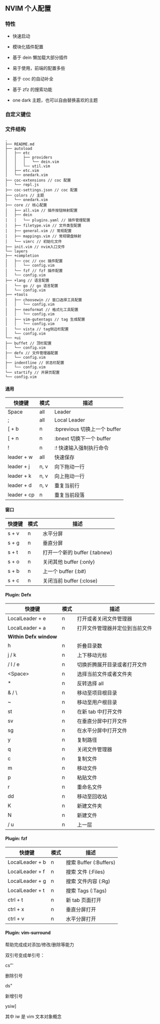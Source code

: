 ## NVIM 个人配置

### 特性

- 快速启动

- 模块化插件配置

- 基于 dein 懒加载大部分插件

- 易于使用，前端的配置多些

- 基于 coc 的自动补全

- 基于 zfz 的搜索功能

- one dark 主题，也可以自由替换喜欢的主题

### 自定义键位

### 文件结构

```
.
├── README.md
├── autoload
│   ├── etc
│   │   ├── providers
│   │   │   └── dein.vim
│   │   └── util.vim
│   ├── etc.vim
│   └── onedark.vim
├── coc-extensions // coc 配置
│   └── repl.js
├── coc-settings.json // coc 配置
├── colors // 主题
│   └── onedark.vim
├── core // 核心配置
│   ├── all.vim // 插件按钮映射配置
│   ├── dein
│   │   └── plugins.yaml // 插件管理配置
│   ├── filetype.vim // 文件类型配置
│   ├── general.vim // 常规配置
│   ├── mappings.vim // 常规键盘映射
│   └── vimrc // 初始化文件
├── init.vim // nvim入口文件
└── layers
├── +completion
│   ├── coc // coc 插件配置
│   │   └── config.vim
│   └── fzf // fzf 插件配置
│   └── config.vim
├── +lang // 语言配置
│   └── go // go 语言配置
│   └── config.vim
├── +tools
│   ├── choosewin // 窗口选择工具配置
│   │   └── config.vim
│   ├── neoformat // 格式化工具配置
│   │   └── config.vim
│   ├── vim-gutentags // tag 生成配置
│   │   └── config.vim
│   └── vista // tag侧边栏配置
│   └── config.vim
└── +ui
├── buffet // 顶栏配置
│   └── config.vim
├── defx // 文件管理器配置
│   └── config.vim
├── indentline // 状态栏配置
│   └── config.vim
└── startify // 开屏页配置
└── config.vim
```

#### 通用

| 快捷键      | 模式 | 描述                         |
| ----------- | ---- | ---------------------------- |
| Space       | all  | Leader                       |
| ;           | all  | Local Leader                 |
| [ + b       | n    | :bprevious 切换上一个 buffer |
| [ + n       | n    | :bnext 切换下一个 buffer     |
| !           | n    | :! 快速输入强制执行命令      |
| leader + w  | all  | 快速保存                     |
| leader + j  | n, v | 向下拖动一行                 |
| leader + k  | n, v | 向上拖动一行                 |
| leader + d  | n, v | 重复当前行                   |
| leader + cp | n    | 重复当前段落                 |

#### 窗口

| 快捷键 | 模式 | 描述                          |
| ------ | ---- | ----------------------------- |
| s + v  | n    | 水平分屏                      |
| s + g  | n    | 垂直分屏                      |
| s + t  | n    | 打开一个新的 buffer (:tabnew) |
| s + o  | n    | 关闭其他 buffer (:only)       |
| s + b  | n    | 上一个 buffer (:b#)           |
| s + c  | n    | 关闭当前 buffer (:close)      |

#### Plugin: Defx

| 快捷键                 | 模式 | 描述                           |
| ---------------------- | ---- | ------------------------------ |
| LocalLeader + e        | n    | 打开或者关闭文件管理器         |
| LocalLeader + a        | n    | 打开文件管理器并定位到当前文件 |
| **Within Defx window** |      |                                |
| h                      | n    | 折叠目录数                     |
| j / k                  | n    | 上下移动光标                   |
| <Return> / l / e       | n    | 切换折腾展开目录或者打开文件   |
| \<Space>               | n    | 选择当前文件或者文件夹         |
| \*                     | n    | 反转选择 all                   |
| & / \\                 | n    | 移动至项目根目录               |
| ~                      | n    | 移动至用户根目录               |
| st                     | n    | 在新 tab 中打开文件            |
| sv                     | n    | 在垂直分屏中打开文件           |
| sg                     | n    | 在水平分屏中打开文件           |
| y                      | n    | 复制路径                       |
| q                      | n    | 关闭文件管理器                 |
| c                      | n    | 复制文件                       |
| m                      | n    | 移动文件                       |
| p                      | n    | 粘贴文件                       |
| r                      | n    | 重命名文件                     |
| dd                     | n    | 移动至回收站                   |
| K                      | n    | 新建文件夹                     |
| N                      | n    | 新建文件                       |
| <BS> / u               | n    | 上一层                         |

#### Plugin: fzf

| 快捷键          | 模式 | 描述                   |
| --------------- | ---- | ---------------------- |
| LocalLeader + b | n    | 搜索 Buffer (:Buffers) |
| LocalLeader + f | n    | 搜索 文件 (:Files)     |
| LocalLeader + g | n    | 搜索 文件内容 (:Rg)    |
| LocalLeader + t | n    | 搜索 Tags (:Tags)      |
| ctrl + t        | n    | 新 tab 页面打开        |
| ctrl + x        | n    | 垂直分屏打开           |
| ctrl + v        | n    | 水平分屏打开           |

#### Plugin: vim-surround

帮助完成成对添加/修改/删除等能力

双引号变成单引号：

cs"'

删除引号

ds"

新增引号

ysiw]

其中 iw 是 vim 文本对象概念

